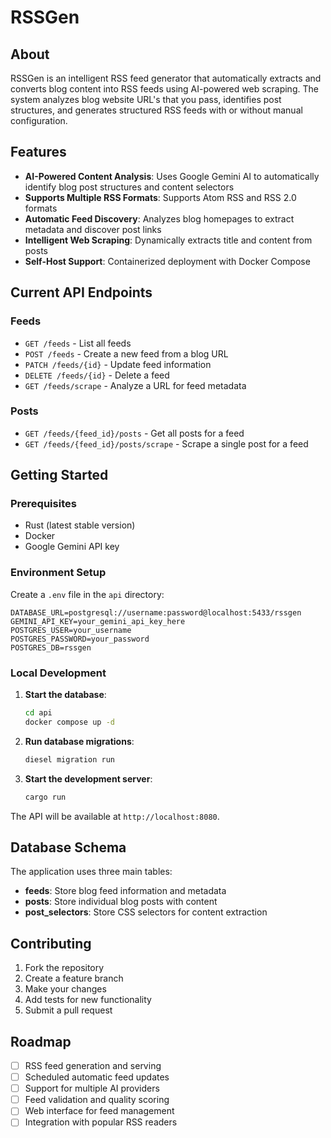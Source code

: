 # RSSGen

## About

RSSGen is an intelligent RSS feed generator that automatically extracts and converts blog content into RSS feeds using AI-powered web scraping. The system analyzes blog website URL's that you pass, identifies post structures, and generates structured RSS feeds with or without manual configuration.

## Features

- **AI-Powered Content Analysis**: Uses Google Gemini AI to automatically identify blog post structures and content selectors
- **Supports Multiple RSS Formats**: Supports Atom RSS and RSS 2.0 formats
- **Automatic Feed Discovery**: Analyzes blog homepages to extract metadata and discover post links
- **Intelligent Web Scraping**: Dynamically extracts title and content from posts
- **Self-Host Support**: Containerized deployment with Docker Compose

## Current API Endpoints

### Feeds
- `GET /feeds` - List all feeds
- `POST /feeds` - Create a new feed from a blog URL
- `PATCH /feeds/{id}` - Update feed information
- `DELETE /feeds/{id}` - Delete a feed
- `GET /feeds/scrape` - Analyze a URL for feed metadata

### Posts
- `GET /feeds/{feed_id}/posts` - Get all posts for a feed
- `GET /feeds/{feed_id}/posts/scrape` - Scrape a single post for a feed

## Getting Started

### Prerequisites

- Rust (latest stable version)
- Docker
- Google Gemini API key

### Environment Setup

Create a `.env` file in the `api` directory:

```env
DATABASE_URL=postgresql://username:password@localhost:5433/rssgen
GEMINI_API_KEY=your_gemini_api_key_here
POSTGRES_USER=your_username
POSTGRES_PASSWORD=your_password
POSTGRES_DB=rssgen
```

### Local Development

1. **Start the database**:
   ```bash
   cd api
   docker compose up -d
   ```

2. **Run database migrations**:
   ```bash
   diesel migration run
   ```

3. **Start the development server**:
   ```bash
   cargo run
   ```

The API will be available at `http://localhost:8080`.


## Database Schema

The application uses three main tables:

- **feeds**: Store blog feed information and metadata
- **posts**: Store individual blog posts with content
- **post_selectors**: Store CSS selectors for content extraction

## Contributing

1. Fork the repository
2. Create a feature branch
3. Make your changes
4. Add tests for new functionality
5. Submit a pull request

## Roadmap

- [ ] RSS feed generation and serving
- [ ] Scheduled automatic feed updates
- [ ] Support for multiple AI providers
- [ ] Feed validation and quality scoring
- [ ] Web interface for feed management
- [ ] Integration with popular RSS readers
